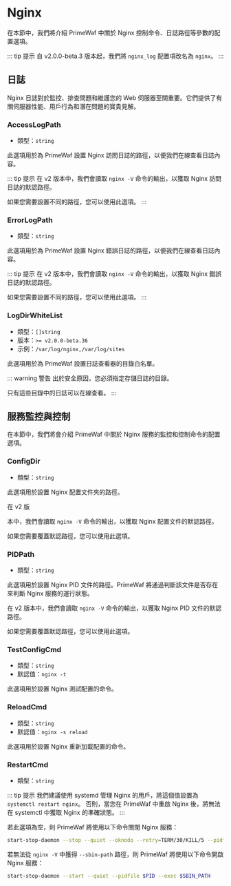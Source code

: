 # Nginx

在本節中，我們將介紹 PrimeWaf 中關於 Nginx 控制命令、日誌路徑等參數的配置選項。

::: tip 提示
自 v2.0.0-beta.3 版本起，我們將 `nginx_log` 配置項改名為 `nginx`。
:::

## 日誌
Nginx 日誌對於監控、排查問題和維護您的 Web 伺服器至關重要。它們提供了有關伺服器性能、用戶行為和潛在問題的寶貴見解。

### AccessLogPath

- 類型：`string`

此選項用於為 PrimeWaf 設置 Nginx 訪問日誌的路徑，以便我們在線查看日誌內容。

::: tip 提示
在 v2 版本中，我們會讀取 `nginx -V` 命令的輸出，以獲取 Nginx 訪問日誌的默認路徑。

如果您需要設置不同的路徑，您可以使用此選項。
:::

### ErrorLogPath

- 類型：`string`

此選項用於為 PrimeWaf 設置 Nginx 錯誤日誌的路徑，以便我們在線查看日誌內容。

::: tip 提示
在 v2 版本中，我們會讀取 `nginx -V` 命令的輸出，以獲取 Nginx 錯誤日誌的默認路徑。

如果您需要設置不同的路徑，您可以使用此選項。
:::

### LogDirWhiteList

- 類型：`[]string`
- 版本：`>= v2.0.0-beta.36`
- 示例：`/var/log/nginx,/var/log/sites`

此選項用於為 PrimeWaf 設置日誌查看器的目錄白名單。

::: warning 警告
出於安全原因，您必須指定存儲日誌的目錄。

只有這些目錄中的日誌可以在線查看。
:::

## 服務監控與控制

在本節中，我們將會介紹 PrimeWaf 中關於 Nginx 服務的監控和控制命令的配置選項。

### ConfigDir
- 類型：`string`

此選項用於設置 Nginx 配置文件夾的路徑。

在 v2 版

本中，我們會讀取 `nginx -V` 命令的輸出，以獲取 Nginx 配置文件的默認路徑。

如果您需要覆蓋默認路徑，您可以使用此選項。

### PIDPath
- 類型：`string`

此選項用於設置 Nginx PID 文件的路徑。PrimeWaf 將通過判斷該文件是否存在來判斷 Nginx 服務的運行狀態。

在 v2 版本中，我們會讀取 `nginx -V` 命令的輸出，以獲取 Nginx PID 文件的默認路徑。

如果您需要覆蓋默認路徑，您可以使用此選項。

### TestConfigCmd
- 類型：`string`
- 默認值：`nginx -t`

此選項用於設置 Nginx 測試配置的命令。

### ReloadCmd
- 類型：`string`
- 默認值：`nginx -s reload`

此選項用於設置 Nginx 重新加載配置的命令。

### RestartCmd
- 類型：`string`

::: tip 提示
我們建議使用 systemd 管理 Nginx 的用戶，將這個值設置為 `systemctl restart nginx`。
否則，當您在 PrimeWaf 中重啟 Nginx 後，將無法在 systemctl 中獲取 Nginx 的準確狀態。
:::

若此選項為空，則 PrimeWaf 將使用以下命令關閉 Nginx 服務：

```bash
start-stop-daemon --stop --quiet --oknodo --retry=TERM/30/KILL/5 --pidfile $PID
```

若無法從 `nginx -V` 中獲得 `--sbin-path` 路徑，則 PrimeWaf 將使用以下命令開啟 Nginx 服務：

```bash
start-stop-daemon --start --quiet --pidfile $PID --exec $SBIN_PATH
```
